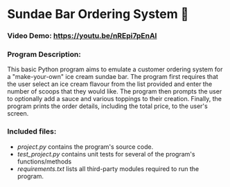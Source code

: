 # Sundae Bar Ordering System 🍨

### Video Demo: <https://youtu.be/nREpi7pEnAI>

### Program Description:
This basic Python program aims to emulate a customer ordering system for a "make-your-own" ice cream sundae bar. The program first requires that the user select an ice cream flavour from the list provided and enter the number of scoops that they would like. The program then prompts the user to optionally add a sauce and various toppings to their creation. Finally, the program prints the order details, including the total price, to the user's screen.

### Included files:
- *project.py* contains the program's source code.
- *test_project.py* contains unit tests for several of the program's functions/methods
- *requirements.txt* lists all third-party modules required to run the program.
